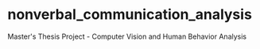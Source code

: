 # nonverbal_communication_analysis
Master's Thesis Project - Computer Vision and Human Behavior Analysis

